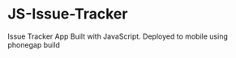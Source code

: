 # JS-Issue-Tracker
  Issue Tracker App Built with JavaScript. Deployed to mobile using phonegap build
